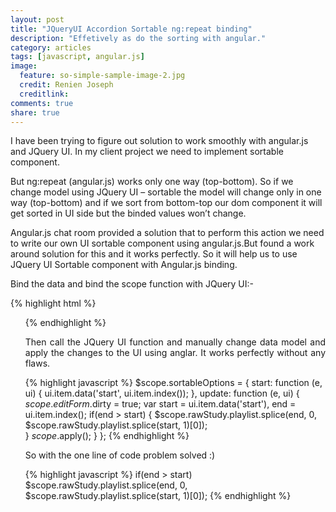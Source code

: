 ```yaml
---
layout: post
title: "JQueryUI Accordion Sortable ng:repeat binding"
description: "Effetively as do the sorting with angular."
category: articles
tags: [javascript, angular.js]
image:
  feature: so-simple-sample-image-2.jpg
  credit: Renien Joseph
  creditlink: 
comments: true
share: true
---
```


I have been trying to figure out solution to work smoothly with angular.js and JQuery UI. In my client project we need to implement sortable component.

But ng:repeat (angular.js) works only one way (top-bottom). So if we change model using JQuery UI – sortable the model will change only in one way (top-bottom) and if we sort from bottom-top our dom component it will get sorted in UI side but the binded values won’t change.

Angular.js chat room provided a solution that to perform this action we need to write our own UI sortable component using angular.js.But found a work around solution for this and it works perfectly. So it will help us to use JQuery UI Sortable component with Angular.js binding.

Bind the data and bind the scope function with JQuery UI:-

{% highlight html %}
<ul ui-sortable="sortableOptions" ng:model="rawStudy.playlist"/>
{% endhighlight %}

<p align="justify">
Then call the JQuery UI function and manually change data model and apply the changes to the UI using anglar. It works perfectly without any flaws.
</p>

{% highlight javascript %}
$scope.sortableOptions = {
  start: function (e, ui) {
    ui.item.data('start', ui.item.index());
 },
update: function (e, ui) {
   $scope.editForm.$dirty = true;
   var start = ui.item.data('start'),
   end = ui.item.index();
   if(end > start) { 
      $scope.rawStudy.playlist.splice(end, 0, $scope.rawStudy.playlist.splice(start, 1)[0]);   
   }
   $scope.$apply();
 }
};
{% endhighlight %}

So with the one line of code problem solved :)

{% highlight javascript %}
if(end > start)
 $scope.rawStudy.playlist.splice(end, 0, $scope.rawStudy.playlist.splice(start, 1)[0]);
{% endhighlight %}
